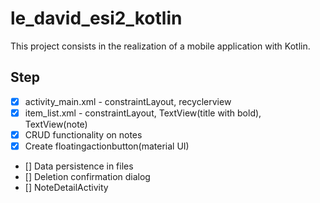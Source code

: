 # le_david_esi2_kotlin
This project consists in the realization of a mobile application with Kotlin.

## Step
* [x] activity_main.xml - constraintLayout, recyclerview
* [x] item_list.xml - constraintLayout, TextView(title with bold), TextView(note)
* [x] CRUD functionality on notes
* [x] Create floatingactionbutton(material UI)
* [] Data persistence in files
* [] Deletion confirmation dialog
* [] NoteDetailActivity





